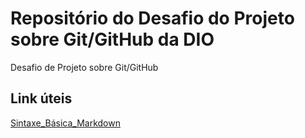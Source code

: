 # Repositório do Desafio do Projeto sobre Git/GitHub da DIO
Desafio de Projeto sobre Git/GitHub


## Link úteis 
[Sintaxe_Básica_Markdown](https://www.markdownguide.org/basic-syntax/)
